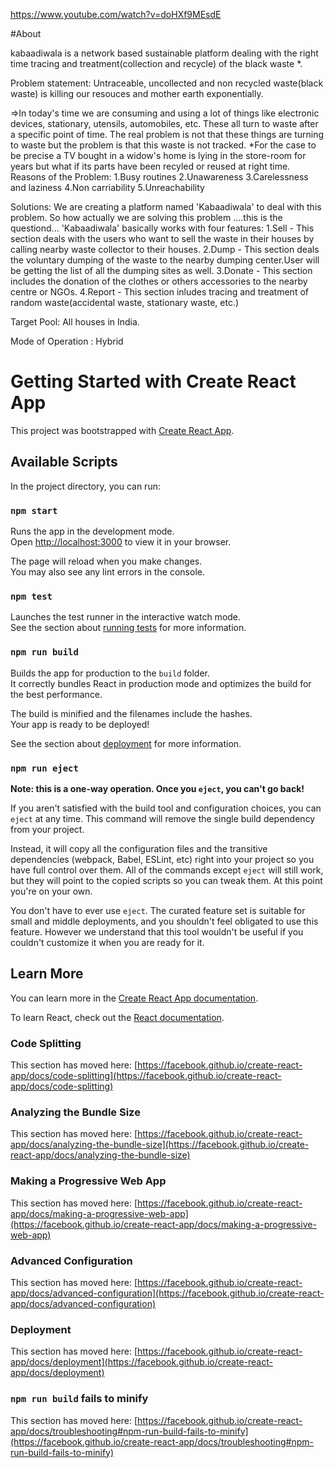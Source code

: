 https://www.youtube.com/watch?v=doHXf9MEsdE



#About 

kabaadiwala is a network based sustainable platform dealing with the right time tracing and treatment(collection and recycle) of the black waste *.

Problem statement: Untraceable, uncollected and non recycled waste(black waste) is killing our resouces and mother earth exponentially.

=>In today's time we are consuming and using a lot of things like electronic devices, stationary, utensils, automobiles, etc. These all turn to waste after a specific point of time. The real problem is not that these things are turning to waste but the problem is that this waste is not tracked. *For the case to be precise a TV bought in a widow's home is lying in the store-room for years but what if its parts have been recyled or reused at right time. Reasons of the Problem: 1.Busy routines 2.Unawareness 3.Carelessness and laziness 4.Non carriability 5.Unreachability

Solutions: We are creating a platform named 'Kabaadiwala' to deal with this problem. So how actually we are solving this problem ....this is the questiond... 'Kabaadiwala' basically works with four features: 1.Sell - This section deals with the users who want to sell the waste in their houses by calling nearby waste collector to their houses. 2.Dump - This section deals the voluntary dumping of the waste to the nearby dumping center.User will be getting the list of all the dumping sites as well. 3.Donate - This section includes the donation of the clothes or others accessories to the nearby centre or NGOs. 4.Report - This section inludes tracing and treatment of random waste(accidental waste, stationary waste, etc.)

Target Pool: All houses in India.

Mode of Operation : Hybrid




# Getting Started with Create React App

This project was bootstrapped with [Create React App](https://github.com/facebook/create-react-app).

## Available Scripts

In the project directory, you can run:

### `npm start`

Runs the app in the development mode.\
Open [http://localhost:3000](http://localhost:3000) to view it in your browser.

The page will reload when you make changes.\
You may also see any lint errors in the console.

### `npm test`

Launches the test runner in the interactive watch mode.\
See the section about [running tests](https://facebook.github.io/create-react-app/docs/running-tests) for more information.

### `npm run build`

Builds the app for production to the `build` folder.\
It correctly bundles React in production mode and optimizes the build for the best performance.

The build is minified and the filenames include the hashes.\
Your app is ready to be deployed!

See the section about [deployment](https://facebook.github.io/create-react-app/docs/deployment) for more information.

### `npm run eject`

**Note: this is a one-way operation. Once you `eject`, you can't go back!**

If you aren't satisfied with the build tool and configuration choices, you can `eject` at any time. This command will remove the single build dependency from your project.

Instead, it will copy all the configuration files and the transitive dependencies (webpack, Babel, ESLint, etc) right into your project so you have full control over them. All of the commands except `eject` will still work, but they will point to the copied scripts so you can tweak them. At this point you're on your own.

You don't have to ever use `eject`. The curated feature set is suitable for small and middle deployments, and you shouldn't feel obligated to use this feature. However we understand that this tool wouldn't be useful if you couldn't customize it when you are ready for it.

## Learn More

You can learn more in the [Create React App documentation](https://facebook.github.io/create-react-app/docs/getting-started).

To learn React, check out the [React documentation](https://reactjs.org/).

### Code Splitting

This section has moved here: [https://facebook.github.io/create-react-app/docs/code-splitting](https://facebook.github.io/create-react-app/docs/code-splitting)

### Analyzing the Bundle Size

This section has moved here: [https://facebook.github.io/create-react-app/docs/analyzing-the-bundle-size](https://facebook.github.io/create-react-app/docs/analyzing-the-bundle-size)

### Making a Progressive Web App

This section has moved here: [https://facebook.github.io/create-react-app/docs/making-a-progressive-web-app](https://facebook.github.io/create-react-app/docs/making-a-progressive-web-app)

### Advanced Configuration

This section has moved here: [https://facebook.github.io/create-react-app/docs/advanced-configuration](https://facebook.github.io/create-react-app/docs/advanced-configuration)

### Deployment

This section has moved here: [https://facebook.github.io/create-react-app/docs/deployment](https://facebook.github.io/create-react-app/docs/deployment)

### `npm run build` fails to minify

This section has moved here: [https://facebook.github.io/create-react-app/docs/troubleshooting#npm-run-build-fails-to-minify](https://facebook.github.io/create-react-app/docs/troubleshooting#npm-run-build-fails-to-minify)
